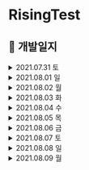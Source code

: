 # RisingTest

## 📌 개발일지

<details>       
<summary> 2021.07.31 토 </summary>      
<div markdown="1">  
      
    1. 기획서 제출 - 100%
    
    2. 현재 구현 중인 화면
        - 오늘은 기능 없이 화면전환 정도만 구현 예정 
        - 스토리보드 탭 바로 연결 (홈,찜,검색,주문내역,마이요기요) ✔️
        - 마이요기요 페이지에서 '로그인'버튼 누르면 나오는 소셜로그인 화면 ✔️
        - '이메일로 로그인' 버튼 클릭시 나오는 화면 ✔️

</div>
</details>

<details>       
<summary> 2021.08.01 일 </summary>      
<div markdown="1">  
      
    1. 현재 구현 중인 화면
        - 소설로그인 (카카오) 연결 ✔️
        - 회원가입 화면 ✔️
        - 마이요기요 탭 화면 (기능없이 화면만 구현) ✔️
        
    2. 개발 도중 발생하는 이슈
        - 어려웠던 점 
            1) 화면전환 
                - dismiss 후 바로 present되는 화면
                - dismiss는 잘 되는데 present가 되지 않음 
            
            2) 앱의 구조를 파악하여 뷰를 그리는 것
                - tableView가 좋을지 다른게 좋을지 그런 어려움

            3) 서버와의 협업이 처음이라 어디까지 뷰를 구현해야할지에 대한 어려움

            4) password를 넣는 textField 부분에 버튼을 생성한 후 비밀번호가 보이게, 안보이게 하는 부분

            5) 약관 동의 부분의 버튼
        
    3. 해결한 부분
        1) 약관 동의 버튼 해결
            - 태그값을 이용해 하려고 했지만, 버튼 이미지와 색을 바꿔줘야해서 버튼 하나하나당 액션으로 처리함

            💡 코드가 너무 반복되고 길어서 다시 더 생각해보고 수정 예정

    4. 해결 중인 부분
        1) 화면 전환 
        2) password 부분 보기 & 가리기    

</div>
</details> 

<details>       
<summary> 2021.08.02 월 </summary>      
<div markdown="1">  

    1. 기획서의 변동사항 
        - 아직까지는 없음
    
    2. 기획서 상 계획 완료 : 10%

    3. 현재 구현 중인 화면 및 기능
        - 소셜로그인 (네이버, 페이스북) 연결 ✔️
        - 회원가입 화면 재구성 ✔️
        - 마이요기요 탭 화면 재구성 - 구현중

    4. 회의에 따른 회의록 : 아직까지 회의를 딱히 하지않음

    5. 개발팀장님의 피드백
         1) UI 유사도 80%
         2) 수요일 전까지 로그인, 회원가입 끝내야 함
         3) 어려운 사항 점검 
            - 테이블뷰 안에 컨트롤러 넣는 방법
            - cell 안에서 뷰 변경하는 방법
        4) 템플릿 사용 강조

    6. 개발 도중 발생하는 이슈
        - 어려웠던 점 및 이슈발생
            1) 테이블 뷰로 구성하여 셀 안에 버튼 클릭시, 화면을 띄우기에 어려움이 있었음
            2) appleID오류로 인해 개발 진행에 어려움을 겪음
            3) 소셜 로그인 팟 파일을 연결하면 생기는 시뮬레이터 오류로 인해 어려움을 겪음
        
        - 해결 시도 : 우노에게 질문

    7. 해결하지 못한 부분 → 해결
        1) password를 넣는 textField 부분에 비밀번호를 치면 보이게, 안보이게 하는 부분 해결  
            - 변수를 하나 생성하여 클릭시, 미클릭시의 액션을 넣어주어 해결하였음
        2) 회원가입 화면이 테이블뷰라서 셀 안에 버튼이 눌렸을 때 화면을 present하기 어려웠던 부분 해결 
            - 회원가입 화면을 재구성 함으로써 버튼 클릭시, present할 수 있음
</div>
</details>

<details>       
<summary> 2021.08.03 화 </summary>      
<div markdown="1">  

    1. 기획서의 변동사항 ❌
    
    2. 기획서 상 계획 완료 : 12%

    3. 현재 구현 중인 화면 및 기능
        - 마이요기요 탭 재구성 완료 ✔️
        - 회원가입 API 연동 - 구현중

    4. 회의에 따른 회의록 ❌

    5. 개발팀장님의 피드백 ❌

    6. 개발 도중 발생하는 이슈
        - 어려웠던 점 및 이슈발생
            1) 서버분께 회원가입 및 로그인 API를 받아서 진행하였는데, 서버와의 협업과 API 명세서를 받아 작업하는 것이 처음이라서 좀 많이 힘들었음
            2) 테이블 뷰 안에 컨트롤러를 넣어 진행하였는데, 화면 전환 시 다르게 불러와야해서 어려움을 겪음
        
        - 해결 시도 : 구글링 및 우노에게 질문

    7. 해결한 부분 및 어떻게 해결하였는지
        1) 테이블 뷰 안에 컨트롤러를 넣어 진행하였는데, 화면 전환 시 다르게 불러와야해서 어려움을 겪음
            - 코드에서 스토리보드를 불러오는 방법이 따로 있다는 것을 알고 그대로 실행해 줌
</div>
</details>

<details>       
<summary> 2021.08.04 수 </summary>      
<div markdown="1"> 

    1. 기획서의 변동사항 ❌
    
    2. 기획서 상 계획 완료 : 15%

    3. 현재 구현 중인 화면 및 기능
        - 회원가입 API 연동 ✔️
        - 홈 뷰 익스프레스까지 구현 ✔️
        - 로그인 API 연동 - 구현중
        - 추가로 받은 회원가입 API 약관동의 버튼 추가 - 구현중

    4. 회의에 따른 회의록 ❌

    5. 개발팀장님의 피드백 ❌

    6. 개발 도중 발생하는 이슈
        - 어려웠던 점 및 이슈발생
            1) 홈 뷰를 짤 때 화면전환이 용이해야 하고, 데이터를 넣는 부분까지 생각해야하는데 처음 하다보니 그런것들이 어려웠음
            2) 체크박스 누르는 로직을 잘 생각해내지 못해 좀 어려웠음
        
        - 해결 시도 : 구글링 및 우노에게 질문

    7. 해결한 부분 및 어떻게 해결하였는지
        1) 회원가입 API
            - 구글링과 템플릿을 보며 적용해 구현에 성공하였다.

</div>
</details>

<details>       
<summary> 2021.08.05 목 </summary>      
<div markdown="1"> 

    1. 기획서의 변동사항 ❌
    
    2. 기획서 상 계획 완료 : 20%

    3. 현재 구현 중인 화면 및 기능
        - 로그인 API 연동 ✔️
        - 홈 뷰 '오늘은 요기서 먹어요'전까지 구현 완료 ✔️
        - 추가로 받은 회원가입 API 약관동의 버튼 연동 ✔️
        - 현재 위치 화면 - 구현중
        - 홈 뷰 '오늘은 요기서 먹어요' 셀 - 구현중

    4. 회의에 따른 회의록 ❌

    5. 개발팀장님의 피드백 ❌

    6. 개발 도중 발생하는 이슈
        - 어려웠던 점 및 이슈발생
            1) 회원가입 API에 약관동의 버튼을 추가로 받았는데, 제가 짜 놓은 체크박스 로직(Bool값)과 서버분이 짜준 값(Int)이 좀 달라서 수정해야했고 그 부분이 잘 안되어 어려움이 있었음
            2) 스토리보드를 나누다보니 화면전환의 어려움이 너무 큼
            3) 화면전환이나 작은 기능들이 안되서 그걸 고치다보니 정작 해야하는 뷰를 많이 구현하지 못해 많이 힘들었음
        
        - 해결 시도 : 구글링 및 우노에게 질문

    7. 해결한 부분 및 어떻게 해결하였는지
        1) 회원가입 약관동의 API 연동
            - 체크박스와 연결된 Bool 값을 딕셔너리로 true : 1, false:0 이렇게 Int형으로 바꿔 구현함

</div>
</details>

<details>       
<summary> 2021.08.06 금 </summary>      
<div markdown="1"> 

    1. 기획서의 변동사항 ❌
    
    2. 기획서 상 계획 완료 : 25%

    3. 현재 구현 중인 화면 및 기능
        - 음식 카테고리 뷰 클릭시 나오는 음식점 뷰 해시태그 부분 빼고 완료 ✔️
        - 음식 카테고리 뷰 클릭시 나오는 음식점 뷰 해시태그 부분 - 구현중
        - 홈 뷰 '오늘은 요기서 먹어요' 셀 - 구현중
        - 현재 위치 뷰 - 구현중
        - 음식점 셀 클릭 시 나오는 뷰 - 구현중

    4. 회의에 따른 회의록 ❌

    5. 개발팀장님의 피드백 ❌ 

    6. 개발 도중 발생하는 이슈
        - 어려웠던 점 및 이슈발생
            1) 화면전환이 너무나너무나너무나 어려움... - 뷰 다 만들고 해결 예정(시간을 너무 많이 씀)
            2) 상단 탭 바 라이브러리를 사용중인데, 라이브러리가 바로 연결되어 있는 뷰 컨트롤러 화면에는 컬렉션 뷰 구현이 안되는거 같아 어려움이 있었음
            3) 테이블뷰의 섹션 헤더가 잘 되지 않아 그거 고치는데 너무 오랜 시간을 썼음
            4) 음식 카테고리 뷰 클릭시 나오는 음식점 뷰의 해시태그 부분을 어떻게 구현해야할지 잘 모르겠어서 어려움을 겪음
        
        - 해결 시도 : 구글링 및 우노에게 질문

    7. 해결한 부분 및 어떻게 해결하였는지
        1) 섹션 헤더가 스크롤 시 테이블 뷰와 함께 스크롤 되도록 바꿔줬고, 테이블뷰의 스타일을 그룹으로 할 시, 생기는 underline 문제를 해결함
            - 테이블 뷰의 스타일을 grouped으로 바꿔줌으로써 스크롤시 헤더가 위에 붙는 현상을 해결함
            - AllTableView.separatorColor = UIColor.clear 이 코드를 사용하여 underline을 제거해 줌

</div>
</details>

<details>       
<summary> 2021.08.07 토 </summary>      
<div markdown="1"> 

    1. 기획서의 변동사항 ❌
    
    2. 기획서 상 계획 완료 : 27%

    3. 현재 구현 중인 화면 및 기능
        - 음식 카테고리 뷰 클릭시 나오는 음식점 뷰 구현완료 ✔️
        - 홈 뷰 '오늘은 요기서 먹어요' 셀 - 구현중
        - 현재 위치 뷰 - 구현중
        - 음식점 셀 클릭 시 나오는 뷰 - 구현중
        - 자동로그인 구현완료 ✔️
        - 로그인 시 '마이요기요' 탭 바 셀 변경 환료 ✔️

    4. 회의에 따른 회의록 ❌

    5. 개발팀장님의 피드백 ❌ 

    6. 개발 도중 발생하는 이슈
        - 어려웠던 점 및 이슈발생
            1) 로그인 및 회원가입 시 사용자의 토큰을 userDefault에 넣어주는 작업을 해본 적이 없어서 어려움을 느낌
            2) 로그인 시 셀을 로그인 전 셀에서 로그인 후의 셀로 변경해야하는 부분이 어려웠음
            3) 해시태그 만드는 부분에서 셀을 다이나믹 셀로 만들어야하는데 어려워서 아직 구현하지 못함
            4) 뷰를 만들 때 스크롤시 뷰가 변화하는 효과들이 너무 많아 어떻게 구현해야할지 감이 잘 오지않아 힘들었음
            5) 상단 탭 바 라이브러리 사용으로 인해 해당 뷰컨에 컬렉션 뷰가 들어가지 않는 오류가 발생
        
        - 해결 시도 : 구글링 및 우노에게 질문

    7. 해결한 부분 및 어떻게 해결하였는지
        1) 사용자가 로그인이나 회원가입을 할 때 토큰을 userDefault에 넣어주어 해결
        2) 회원가입시 userDefault 값을 넣어주어 자동로그인 구현
        3) 상단 탭 바 라이브러리 사용으로 인해 해당 뷰컨에 컬렉션 뷰가 들어가지 않는 오류가 발생
            - UIView 안에 컨트롤러를 넣음으로써 구현 완료

</div>
</details>

<details>       
<summary> 2021.08.08 일 </summary>      
<div markdown="1"> 

    1. 기획서의 변동사항 ❌
    
    2. 기획서 상 계획 완료 : 29%

    3. 현재 구현 중인 화면 및 기능
        - 홈 뷰 구현 완료 ✔️
        - 내 정보 수정 뷰 구현 완료 ✔️
        - 닉네임 변경 뷰 구현 완료 ✔️
        - 현재 위치 뷰 - 구현중
        - 음식점 뷰 - 구현중

    4. 회의에 따른 회의록 ❌

    5. 개발팀장님의 피드백 ❌ 

    6. 개발 도중 발생하는 이슈
        - 어려웠던 점 및 이슈발생
            1) 음식점 뷰 구현이 너무나 어려움
                - 뷰가 너무 복잡해서 어려움을 느낌 
        
        - 해결 시도 : 구글링 및 우노에게 질문

    7. 해결한 부분 및 어떻게 해결하였는지
        1) 사용자 조회 api로 사용자 정보를 불러왔음 

</div>
</details>

<details>       
<summary> 2021.08.09 월 </summary>      
<div markdown="1"> 

    1. 기획서의 변동사항 ❌
    
    2. 기획서 상 계획 완료 : 

    3. 현재 구현 중인 화면 및 기능
        - '내 정보' API 연동 ✔️
        - '배달 주소 설정' 뷰 ✔️
        - 닉네임 변경 API - 구현중 
        - 음식점 뷰 - 구현중
        - 음식 선택 뷰 - 구현중

    4. 회의에 따른 회의록 ❌

    5. 개발팀장님의 피드백 
        1) 메인 → 구매로직까지 API 무조건 연동
        2) 애니메이션 효과나 디테일은 시간 좀 남을 때 하기
        3) 하루 뷰 3개씩 구현 및 API 연동 3개씩

    6. 개발 도중 발생하는 이슈
        - 어려웠던 점 및 이슈발생
            1) 사용자 정보의 API를 엮을 때 정보를 불러오지 못해서 어려웠음
            2) 뷰가 너무 복잡해서 어려움
        
        - 해결 시도 : 구글링 및 우노에게 질문

    7. 해결한 부분 및 어떻게 해결하였는지
        1) 사용자 정보 API 해결
            - url을 잘못 가져와 발생한 오류로 url을 제대로 가져와 사용할 수 있었음

</div>
</details>